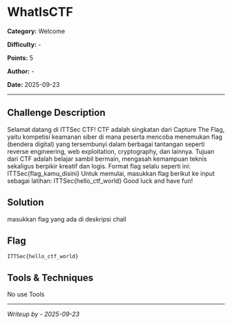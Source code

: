 # WhatIsCTF

**Category:** Welcome

**Difficulty:** -

**Points:** 5

**Author:** -

**Date:** 2025-09-23

---

## Challenge Description
Selamat datang di ITTSec CTF!
CTF adalah singkatan dari Capture The Flag, yaitu kompetisi keamanan siber di mana peserta mencoba menemukan flag (bendera digital) yang tersembunyi dalam berbagai tantangan seperti reverse engineering, web exploitation, cryptography, dan lainnya.
Tujuan dari CTF adalah belajar sambil bermain, mengasah kemampuan teknis sekaligus berpikir kreatif dan logis.
Format flag selalu seperti ini: ITTSec{flag_kamu_disini}
Untuk memulai, masukkan flag berikut ke input sebagai latihan:
ITTSec{hello_ctf_world}
Good luck and have fun!


## Solution
masukkan flag yang ada di deskripsi chall


## Flag 

```
ITTSec{hello_ctf_world}
```

## Tools & Techniques

No use Tools 

---
*Writeup by  - 2025-09-23*
